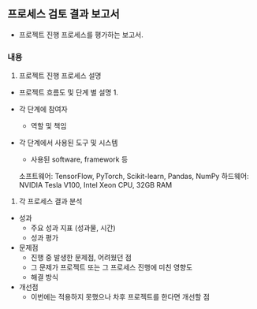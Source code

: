 ## 프로세스 검토 결과 보고서

- 프로젝트 진행 프로세스를 평가하는 보고서.

### 내용

1. 프로젝트 진행 프로세스 설명
- 프로젝트 흐름도 및 단계 별 설명
    1. 
- 각 단계에 참여자
    - 역할 및 책임
- 각 단계에서 사용된 도구 및 시스템
    - 사용된 software, framework 등
    
    소프트웨어: TensorFlow, PyTorch, Scikit-learn, Pandas, NumPy
    하드웨어: NVIDIA Tesla V100, Intel Xeon CPU, 32GB RAM
    
1. 각 프로세스 결과 분석
- 성과
    - 주요 성과 지표 (성과물, 시간)
    - 성과 평가
- 문제점
    - 진행 중 발생한 문제점, 어려웠던 점
    - 그 문제가 프로젝트 또는 그 프로세스 진행에 미친 영향도
    - 해결 방식
- 개선점
    - 이번에는 적용하지 못했으나 차후 프로젝트를 한다면 개선할 점
